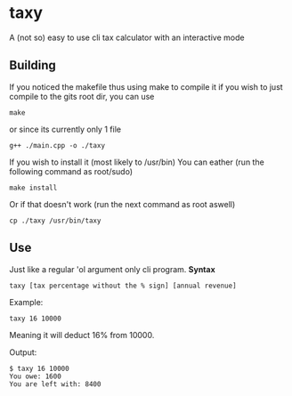 # taxy 
A (not so) easy to use cli tax calculator with an interactive mode
## Building
If you noticed the makefile thus using make to compile it
if you wish to just compile to the gits root dir, you can use
```
make
```
or since its currently only 1 file
```
g++ ./main.cpp -o ./taxy
```
If you wish to install it (most likely to /usr/bin)
You can eather (run the following command as root/sudo)
```
make install
```
Or if that doesn't work (run the next command as root aswell)
```
cp ./taxy /usr/bin/taxy
```
## Use
Just like a regular 'ol argument only cli program.
**Syntax**
```
taxy [tax percentage without the % sign] [annual revenue]
```
Example:
```
taxy 16 10000
```
Meaning it will deduct 16% from 10000.

Output:
```
$ taxy 16 10000
You owe: 1600
You are left with: 8400
```

